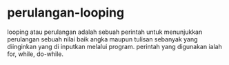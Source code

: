 # perulangan-looping
looping atau perulangan adalah sebuah perintah untuk menunjukkan perulangan sebuah nilai baik angka maupun tulisan sebanyak yang diinginkan yang di inputkan melalui program. perintah yang digunakan ialah for, while, do-while.
